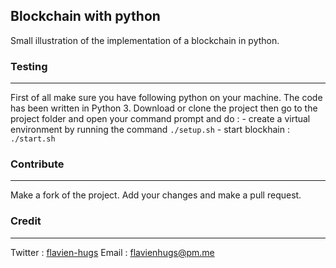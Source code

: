## Blockchain with python

Small illustration of the implementation of a blockchain in python.

### Testing
---
First of all make sure you have following python on your machine.
The code has been written in Python 3.
Download or clone the project then go to the project folder and open
your command prompt and do :
    - create a virtual environment by running the command ```./setup.sh```
    - start blockhain : ```./start.sh```

### Contribute
---
Make a fork of the project. Add your changes and make a
pull request.

### Credit
---
Twitter : [flavien-hugs](https://twitter.com/flavien_hugs)
Email : flavienhugs@pm.me
